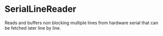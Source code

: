 # SerialLineReader
Reads and buffers non blocking multiple lines from hardware serial that can be fetched later line by line.
